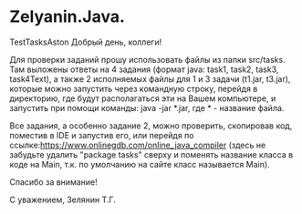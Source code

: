 # Zelyanin.Java.
TestTasksAston
Добрый день, коллеги!

Для проверки заданий прошу использовать файлы из папки src/tasks.
Там выложены ответы на 4 задания (формат java: task1, task2, task3, task4Text), а также 2 исполняемых файлы для 1 и 3 задачи (t1.jar, t3.jar), которые можно запустить через командную строку, перейдя в директорию, где будут располагаться эти на Вашем компьютере, и запустить при помощи команды: java -jar *.jar, где * - название файла.

Все задания, а особенно задание 2, можно проверить, скопировав код, поместив в IDE и запустив его, или перейдя по ссылке:https://www.onlinegdb.com/online_java_compiler (здесь не забудьте удалить "package tasks" сверху и поменять название класса в коде на Main, т.к. по умолчанию на сайте класс называется Main).

Спасибо за внимание!

С уважением,
Зелянин Т.Г.
